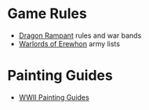 # Game Rules
*  [Dragon Rampant](Dragon%20Rampant/) rules and war bands
*  [Warlords of Erewhon](Warlords%20of%20Erewhon) army lists

# Painting Guides
* [WWII Painting Guides](Painting%20Guides)